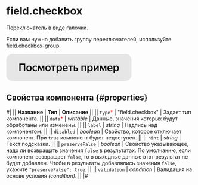 # field.checkbox

Переключатель в виде галочки.

Если вам нужно добавить группу переключателей, используйте [field.checkbox-group](field.checkbox-group.md).

[![](../_images/buttons/view-example.svg)](https://clck.ru/T6Vii)

## Свойства компонента {#properties}

#|
|| **Название** | **Тип** | **Описание** ||
|| `type`<span style="color: red">\*</span> | "field.checkbox" | Задает тип компонента. ||
|| `data`<span style="color: red">\*</span> | _writable_ | Данные, значения которых будут обработаны или изменены. ||
|| `label` | _string_ | Надпись над компонентом. ||
|| `disabled` | _boolean_ | Свойство, которое отключает компонент. При `true` компонент будет недоступен. ||
|| `hint` | _string_ | Текст подсказки. ||
|| `preserveFalse` | _boolean_ | Свойство указывающее, надо ли возвращать значения `false` в результатах. По умолчанию, если компонент возвращает `false`, то в выходные данные этот результат не будет добавлен. Чтобы в результаты добавлялись значения `false`, укажите `"preserveFalse": true`. ||
|| `validation` | _condition_ | Валидация на основе условия _(condition)_. ||
|#
